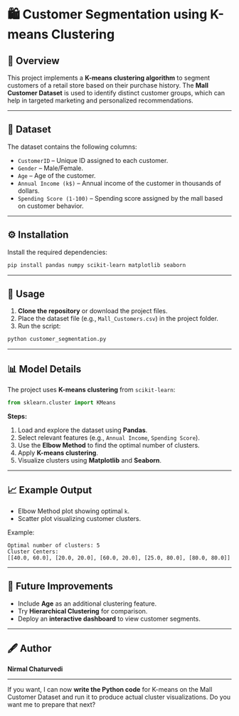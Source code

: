 
# 🛍️ Customer Segmentation using K-means Clustering

## 📌 Overview

This project implements a **K-means clustering algorithm** to segment customers of a retail store based on their purchase history.
The **Mall Customer Dataset** is used to identify distinct customer groups, which can help in targeted marketing and personalized recommendations.

---

## 📂 Dataset

The dataset contains the following columns:

* `CustomerID` – Unique ID assigned to each customer.
* `Gender` – Male/Female.
* `Age` – Age of the customer.
* `Annual Income (k$)` – Annual income of the customer in thousands of dollars.
* `Spending Score (1-100)` – Spending score assigned by the mall based on customer behavior.

---

## ⚙️ Installation

Install the required dependencies:

```bash
pip install pandas numpy scikit-learn matplotlib seaborn
```

---

## 🚀 Usage

1. **Clone the repository** or download the project files.
2. Place the dataset file (e.g., `Mall_Customers.csv`) in the project folder.
3. Run the script:

```bash
python customer_segmentation.py
```

---

## 📊 Model Details

The project uses **K-means clustering** from `scikit-learn`:

```python
from sklearn.cluster import KMeans
```

**Steps:**

1. Load and explore the dataset using **Pandas**.
2. Select relevant features (e.g., `Annual Income`, `Spending Score`).
3. Use the **Elbow Method** to find the optimal number of clusters.
4. Apply **K-means clustering**.
5. Visualize clusters using **Matplotlib** and **Seaborn**.

---

## 📈 Example Output

* Elbow Method plot showing optimal `k`.
* Scatter plot visualizing customer clusters.

Example:

```
Optimal number of clusters: 5
Cluster Centers:
[[40.0, 60.0], [20.0, 20.0], [60.0, 20.0], [25.0, 80.0], [80.0, 80.0]]
```

---

## 📌 Future Improvements

* Include **Age** as an additional clustering feature.
* Try **Hierarchical Clustering** for comparison.
* Deploy an **interactive dashboard** to view customer segments.

---

## 🖋 Author

**Nirmal Chaturvedi**

---

If you want, I can now **write the Python code** for K-means on the Mall Customer Dataset and run it to produce actual cluster visualizations.
Do you want me to prepare that next?
